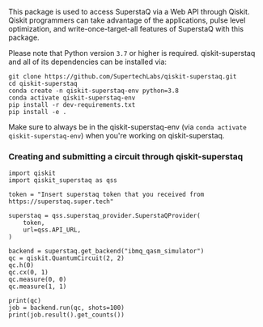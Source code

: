 This package is used to access SuperstaQ via a Web API through Qiskit. Qiskit programmers
can take advantage of the applications, pulse level optimization, and write-once-target-all
features of SuperstaQ with this package.


Please note that Python version `3.7` or higher is required. qiskit-superstaq and all of its
dependencies can be installed via:

```
git clone https://github.com/SupertechLabs/qiskit-superstaq.git
cd qiskit-superstaq
conda create -n qiskit-superstaq-env python=3.8
conda activate qiskit-superstaq-env
pip install -r dev-requirements.txt
pip install -e .
```

Make sure to always be in the qiskit-superstaq-env (via ``conda activate qiskit-superstaq-env``) when you're working on qiskit-superstaq.

### Creating and submitting a circuit through qiskit-superstaq
```
import qiskit
import qiskit_superstaq as qss

token = "Insert superstaq token that you received from https://superstaq.super.tech"

superstaq = qss.superstaq_provider.SuperstaQProvider(
    token,
    url=qss.API_URL,
)

backend = superstaq.get_backend("ibmq_qasm_simulator")
qc = qiskit.QuantumCircuit(2, 2)
qc.h(0)
qc.cx(0, 1)
qc.measure(0, 0)
qc.measure(1, 1)

print(qc)
job = backend.run(qc, shots=100)
print(job.result().get_counts())
```
